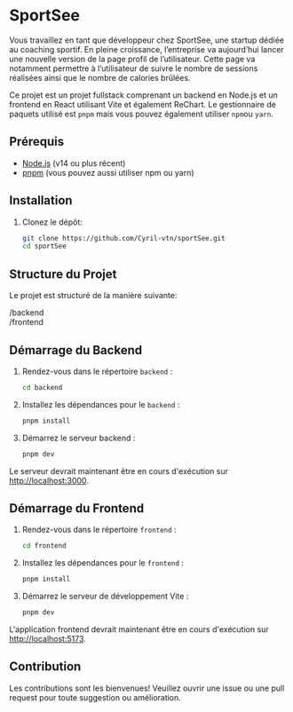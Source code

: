 # SportSee
Vous travaillez en tant que développeur chez SportSee, une startup dédiée au coaching sportif.
En pleine croissance, l’entreprise va aujourd’hui lancer une nouvelle version de la page profil de l’utilisateur.
Cette page va notamment permettre à l’utilisateur de suivre le nombre de sessions réalisées ainsi que le nombre de calories brûlées.

Ce projet est un projet fullstack comprenant un backend en Node.js et un frontend en React utilisant Vite et également ReChart. Le gestionnaire de paquets utilisé est `pnpm` mais vous pouvez également utiliser `npm`ou `yarn`.

## Prérequis

- [Node.js](https://nodejs.org/) (v14 ou plus récent)
- [pnpm](https://pnpm.io/) (vous pouvez aussi utiliser npm ou yarn)

## Installation

1. Clonez le dépôt:

    ```bash
    git clone https://github.com/Cyril-vtn/sportSee.git
    cd sportSee
    ```

## Structure du Projet

Le projet est structuré de la manière suivante:

/backend <br>
/frontend


## Démarrage du Backend

1. Rendez-vous dans le répertoire `backend` :

    ```bash
    cd backend
    ```

 2. Installez les dépendances pour le `backend` :

    ```bash
    pnpm install
    ```

3. Démarrez le serveur backend :

    ```bash
    pnpm dev
    ```

Le serveur devrait maintenant être en cours d'exécution sur [http://localhost:3000](http://localhost:3000).

## Démarrage du Frontend

1. Rendez-vous dans le répertoire `frontend` :

    ```bash
    cd frontend
    ```

2. Installez les dépendances pour le `frontend` :

    ```bash
    pnpm install
    ```

2. Démarrez le serveur de développement Vite :

    ```bash
    pnpm dev
    ```

L'application frontend devrait maintenant être en cours d'exécution sur [http://localhost:5173](http://localhost:5173).

## Contribution

Les contributions sont les bienvenues! Veuillez ouvrir une issue ou une pull request pour toute suggestion ou amélioration.

